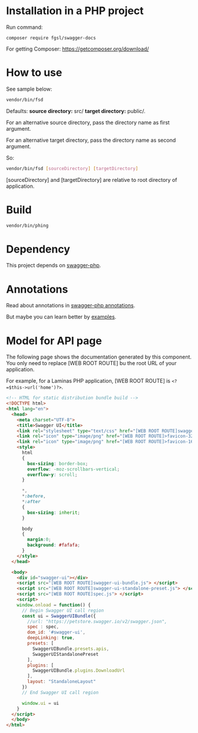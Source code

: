 # Installation in a PHP project

Run command:

    composer require fgsl/swagger-docs

For getting Composer: https://getcomposer.org/download/

# How to use

See sample below: 

```bash
vendor/bin/fsd
```

Defaults: **source directory:** src/ **target directory:** public/.

For an alternative source directory, pass the directory name as first argument.

For an alternative target directory, pass the directory name as second argument.

So: 

```bash
vendor/bin/fsd [sourceDirectory] [targetDirectory]
```

[sourceDirectory] and [targetDirectory] are relative to root directory of application.

# Build

```bash
vendor/bin/phing
```
# Dependency

This project depends on [swagger-php](https://zircote.github.io/swagger-php).

# Annotations

Read about annotations in [swagger-php annotations](https://zircote.github.io/swagger-php/reference/annotations.html).

But maybe you can learn better by [examples](https://github.com/zircote/swagger-php/tree/master/Examples).

# Model for API page

The following page shows the documentation generated by this component. You only need to replace [WEB ROOT ROUTE] bu the root URL of your application.

For example, for a Laminas PHP application, [WEB ROOT ROUTE] is `<?=$this->url('home')?>`.

```html
<!-- HTML for static distribution bundle build -->
<!DOCTYPE html>
<html lang="en">
  <head>
    <meta charset="UTF-8">
    <title>Swagger UI</title>
    <link rel="stylesheet" type="text/css" href="[WEB ROOT ROUTE]swagger-ui.css" >
    <link rel="icon" type="image/png" href="[WEB ROOT ROUTE]>favicon-32x32.png" sizes="32x32" />
    <link rel="icon" type="image/png" href="[WEB ROOT ROUTE]>favicon-16x16.png" sizes="16x16" />
    <style>
      html
      {
        box-sizing: border-box;
        overflow: -moz-scrollbars-vertical;
        overflow-y: scroll;
      }

      *,
      *:before,
      *:after
      {
        box-sizing: inherit;
      }

      body
      {
        margin:0;
        background: #fafafa;
      }
    </style>
  </head>

  <body>
    <div id="swagger-ui"></div>
    <script src="[WEB ROOT ROUTE]swagger-ui-bundle.js"> </script>
    <script src="[WEB ROOT ROUTE]swagger-ui-standalone-preset.js"> </script>
    <script src="[WEB ROOT ROUTE]spec.js"> </script>
    <script>
    window.onload = function() {
      // Begin Swagger UI call region
      const ui = SwaggerUIBundle({
        //url: "https://petstore.swagger.io/v2/swagger.json",
        spec : spec,
        dom_id: '#swagger-ui',
        deepLinking: true,
        presets: [
          SwaggerUIBundle.presets.apis,
          SwaggerUIStandalonePreset
        ],
        plugins: [
          SwaggerUIBundle.plugins.DownloadUrl
        ],
        layout: "StandaloneLayout"
      })
      // End Swagger UI call region

      window.ui = ui
    }
  </script>
  </body>
</html>
```

